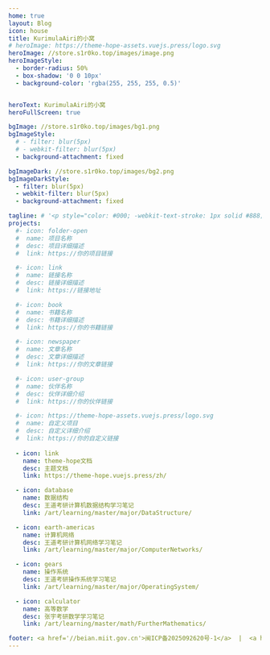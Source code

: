 ```yaml
---
home: true
layout: Blog
icon: house
title: KurimulaAiri的小窝
# heroImage: https://theme-hope-assets.vuejs.press/logo.svg
heroImage: //store.s1r0ko.top/images/image.png
heroImageStyle:
  - border-radius: 50%
  - box-shadow: '0 0 10px'
  - background-color: 'rgba(255, 255, 255, 0.5)'


heroText: KurimulaAiri的小窝
heroFullScreen: true

bgImage: //store.s1r0ko.top/images/bg1.png
bgImageStyle: 
  # - filter: blur(5px) 
  # - webkit-filter: blur(5px) 
  - background-attachment: fixed

bgImageDark: //store.s1r0ko.top/images/bg2.png
bgImageDarkStyle:
  - filter: blur(5px)
  - webkit-filter: blur(5px)
  - background-attachment: fixed

tagline: # '<p style="color: #000; -webkit-text-stroke: 1px solid #888; bold: true">一条咸鱼</p>'
projects:
  #- icon: folder-open
  #  name: 项目名称
  #  desc: 项目详细描述
  #  link: https://你的项目链接

  #- icon: link
  #  name: 链接名称
  #  desc: 链接详细描述
  #  link: https://链接地址

  #- icon: book
  #  name: 书籍名称
  #  desc: 书籍详细描述
  #  link: https://你的书籍链接

  #- icon: newspaper
  #  name: 文章名称
  #  desc: 文章详细描述
  #  link: https://你的文章链接

  #- icon: user-group
  #  name: 伙伴名称
  #  desc: 伙伴详细介绍
  #  link: https://你的伙伴链接

  #- icon: https://theme-hope-assets.vuejs.press/logo.svg
  #  name: 自定义项目
  #  desc: 自定义详细介绍
  #  link: https://你的自定义链接
  
  - icon: link
    name: theme-hope文档
    desc: 主题文档
    link: https://theme-hope.vuejs.press/zh/

  - icon: database
    name: 数据结构
    desc: 王道考研计算机数据结构学习笔记
    link: /art/learning/master/major/DataStructure/

  - icon: earth-americas
    name: 计算机网络
    desc: 王道考研计算机网络学习笔记
    link: /art/learning/master/major/ComputerNetworks/

  - icon: gears
    name: 操作系统
    desc: 王道考研操作系统学习笔记
    link: /art/learning/master/major/OperatingSystem/

  - icon: calculator
    name: 高等数学
    desc: 张宇考研数学学习笔记
    link: /art/learning/master/math/FurtherMathematics/

footer: <a href='//beian.miit.gov.cn'>闽ICP备2025092620号-1</a>  |  <a href="https://icp.gov.moe/?keyword=20250596" target="_blank">萌ICP备20250596号</a>
---
```


<!-- 这是一个博客主页的案例。

要使用此布局，你应该在页面前端设置 `layout: BlogHome` 和 `home: true`。

相关配置文档请见 [博客主页](https://theme-hope.vuejs.press/zh/guide/blog/home.html)。 -->
